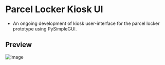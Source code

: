 # Parcel Locker Kiosk UI

- An ongoing development of kiosk user-interface for the parcel locker prototype using PySimpleGUI.

## Preview
![image](https://user-images.githubusercontent.com/72920953/159040908-b719c8d1-3a4d-495b-9d93-bea5529ceaad.png)
